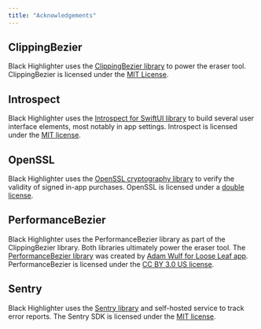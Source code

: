 ```yaml
---
title: "Acknowledgements"
---
```


## ClippingBezier

Black Highlighter uses the [ClippingBezier library](https://github.com/adamwulf/ClippingBezier/) to power the eraser tool. ClippingBezier is licensed under the [MIT License](clippingbezier).

## Introspect

Black Highlighter uses the [Introspect for SwiftUI library](https://github.com/siteline/SwiftUI-Introspect) to build several user interface elements, most notably in app settings. Introspect is licensed under the [MIT license](introspect).

## OpenSSL

Black Highlighter uses the [OpenSSL cryptography library](https://www.openssl.org) to verify the validity of signed in-app purchases. OpenSSL is licensed under a [double license](openssl).

## PerformanceBezier

Black Highlighter uses the PerformanceBezier library as part of the ClippingBezier library. Both libraries ultimately power the eraser tool. The [PerformanceBezier library](https://github.com/adamwulf/PerformanceBezier) was created by [Adam Wulf for Loose Leaf app](https://getlooseleaf.com/opensource/). PerformanceBezier is licensed under the [CC BY 3.0 US license](performancebezier).

## Sentry

Black Highlighter uses the [Sentry library](https://github.com/getsentry/sentry-cocoa) and self-hosted service to track error reports. The Sentry SDK is licensed under the [MIT license](sentry).
